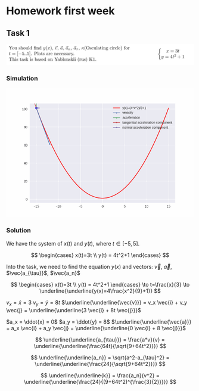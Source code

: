 # Homework first week

## Task 1

![task 1](assets/img.png)

### Simulation

![simulation 1](task1.gif)

### Solution
We have the system of $x(t)$ and $y(t)$, where $t\in[-5,5]$.

$$ 
\begin{cases} 
    x(t)=3t \\ 
    y(t) = 4t^2+1 
\end{cases} 
$$

Into the task, we need to find the equation $y(x)$ and vectors: $\vec{v}$, $\vec{a}$, $\vec{a_{\tau}}$, $\vec{a_n}$

$$ 
\begin{cases} 
    x(t)=3t \\ 
    y(t) = 4t^2+1 
\end{cases} \to t=\frac{x}{3} \to \underline{\underline{y(x)=4\frac{x^2}{9}+1}}
$$


$v_x = \dot{x} = 3$
$v_y = \dot{y} = 8t$
$\underline{\underline{\vec{v}}} = v_x \vec{i} + v_y \vec{j} =  \underline{\underline{3 \vec{i} + 8t \vec{j}}}$


$a_x = \ddot{x} = 0$
$a_y = \ddot{y} = 8$
$\underline{\underline{\vec{a}}} = a_x \vec{i} + a_y \vec{j} =  \underline{\underline{0 \vec{i} + 8 \vec{j}}}$
    

$$
\underline{\underline{a_{\tau}}} = \frac{a*v}{v} = \underline{\underline{\frac{64t}{\sqrt{9+64t^2}}}}
$$

$$
\underline{\underline{a_n}} = \sqrt{a^2-a_{\tau}^2} = \underline{\underline{\frac{24}{\sqrt{9+64t^2}}}}
$$

$$
\underline{\underline{k}} = \frac{a_n}{v^2} = \underline{\underline{\frac{24}{(9+64t^2)^{\frac{3}{2}}}}}
$$




